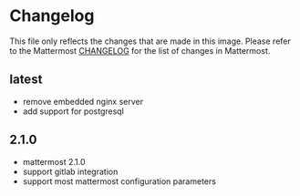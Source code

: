 # Changelog

This file only reflects the changes that are made in this image. Please refer to
the Mattermost [CHANGELOG](http://docs.mattermost.com/administration/changelog.html)
for the list of changes in Mattermost.

## latest

- remove embedded nginx server
- add support for postgresql

## 2.1.0

- mattermost 2.1.0
- support gitlab integration
- support most mattermost configuration parameters
